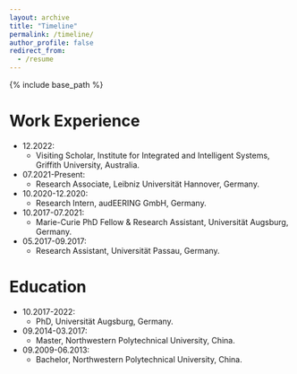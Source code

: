 ```yaml
---
layout: archive
title: "Timeline"
permalink: /timeline/
author_profile: false
redirect_from:
  - /resume
---
```


{% include base_path %}

Work Experience
======
* 12.2022: 
  * Visiting Scholar, Institute for Integrated and Intelligent Systems, Griffith University, Australia.
* 07.2021-Present: 
  * Research Associate, Leibniz Universität Hannover, Germany.
* 10.2020-12.2020: 
  * Research Intern, audEERING GmbH, Germany.
* 10.2017-07.2021: 
  * Marie-Curie PhD Fellow & Research Assistant, Universität Augsburg, Germany.	
* 05.2017-09.2017: 
  * Research Assistant, Universität Passau, Germany.

Education
======
* 10.2017-2022:
  * PhD, Universität Augsburg, Germany.
* 09.2014-03.2017:
  * Master, Northwestern Polytechnical University, China.
* 09.2009-06.2013:
  * Bachelor, Northwestern Polytechnical University, China.


